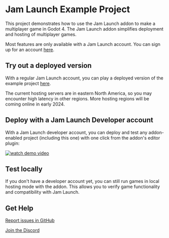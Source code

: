 # Jam Launch Example Project

This project demonstrates how to use the Jam Launch addon to make a multiplayer
game in Godot 4. The Jam Launch addon simplifies deployment and hosting of
multiplayer games.

Most features are only available with a Jam Launch account. You can sign up for
an account [here](https://app.jamlaunch.com/?signUp=1).

## Try out a deployed version

With a regular Jam Launch account, you can play a deployed version of
the example project [here](https://app.jamlaunch.com/g/FP8XMOFFKp/x14).

The current hosting servers are in eastern North America, so you may encounter
high latency in other regions. More hosting regions will be coming online in
early 2024.

## Deploy with a Jam Launch Developer account

With a Jam Launch developer account, you can deploy and test any addon-enabled
project (including this one) with one click from the addon's editor plugin:

[![watch demo video](https://img.youtube.com/vi/apw_38sqIZ8/0.jpg)](https://youtu.be/apw_38sqIZ8)

## Test locally

If you don't have a developer account yet, you can still run games in local
hosting mode with the addon. This allows you to verify game functionality and
compatibility with Jam Launch.

## Get Help

[Report issues in GitHub](https://github.com/jam-launch/jam-launch-example/issues)

[Join the Discord](https://discord.gg/5NhuMWTcHC)
